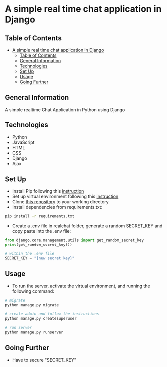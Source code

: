 # A simple real time chat application in Django

## Table of Contents

- [A simple real time chat application in Django](#a-simple-real-time-chat-application-in-django)
  - [Table of Contents](#table-of-contents)
  - [General Information](#general-information)
  - [Technologies](#technologies)
  - [Set Up](#set-up)
  - [Usage](#usage)
  - [Going Further](#going-further)

## General Information

A simple realtime Chat Application in Python using Django

## Technologies

- Python
- JavaScript
- HTML
- CSS
- Django
- Ajax

## Set Up

- Install Pip following this [instruction](https://pip.pypa.io/en/stable/installation/)
- Set up virtual environment following this [instruction](https://docs.python.org/3/library/venv.html)
- Clone [this repository](https://github.com/VincentNguyenDuc/realtime-chat-application.git) to your working directory
- Install dependencies from requirements.txt:

```bash
pip install -r requirements.txt
```

- Create a .env file in realchat folder, generate a random SECRET_KEY and copy paste into the .env file:

```python
from django.core.management.utils import get_random_secret_key
print(get_random_secret_key())
```

```python
# within the .env file
SECRET_KEY = "{new secret key}"
```

## Usage

- To run the server, activate the virtual environment, and running the following command:

```python
# migrate
python manage.py migrate

# create admin and follow the instructions
python manage.py createsuperuser

# run server
python manage.py runserver
```

## Going Further

- Have to secure "SECRET_KEY"
